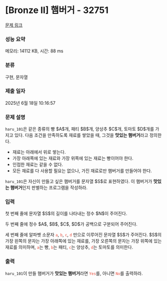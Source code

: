 # [Bronze II] 햄버거 - 32751 

[문제 링크](https://www.acmicpc.net/problem/32751) 

### 성능 요약

메모리: 14112 KB, 시간: 88 ms

### 분류

구현, 문자열

### 제출 일자

2025년 6월 18일 10:16:57

### 문제 설명

<p><code>haru_101</code>은 같은 종류의 빵 $A$개, 패티 $B$개, 양상추 $C$개, 토마토 $D$개를 가지고 있다. 다음 조건을 만족하도록 재료를 쌓았을 때, 그것을 <strong>맛있는 햄버거</strong>라고 정의한다.</p>

<ul>
	<li>재료는 아래에서 위로 쌓는다.</li>
	<li>가장 아래쪽에 있는 재료와 가장 위쪽에 있는 재료는 빵이어야 한다.</li>
	<li>인접한 재료는 같을 수 없다.</li>
	<li>모든 재료를 다 사용할 필요는 없으나, 가진 재료로만 햄버거를 만들어야 한다.</li>
</ul>

<p><code>haru_101</code>은 자신이 만들고 싶은 햄버거를 문자열 $S$로 표현하였다. 이 햄버거가 <strong>맛있는 햄버거</strong>인지 판별하는 프로그램을 작성하라.</p>

### 입력 

 <p>첫 번째 줄에 문자열 $S$의 길이를 나타내는 정수 $N$이 주어진다.</p>

<p>두 번째 줄에 정수 $A$, $B$, $C$, $D$가 공백으로 구분되어 주어진다.</p>

<p>세 번째 줄에 알파벳 소문자 <span style="color:#e74c3c;"><code>a</code></span>, <span style="color:#e74c3c;"><code>b</code></span>, <span style="color:#e74c3c;"><code>c</code></span>, <span style="color:#e74c3c;"><code>d</code></span> 만으로 이루어진 문자열 $S$가 주어진다. $S$의 가장 왼쪽의 문자는 가장 아래쪽에 있는 재료를, 가장 오른쪽의 문자는 가장 위쪽에 있는 재료를 의미하며, <span style="color:#e74c3c;"><code>a</code></span>는 빵, <span style="color:#e74c3c;"><code>b</code></span>는 패티, <code><font color="#e74c3c">c</font></code>는 양상추, <code><font color="#e74c3c">d</font></code>는 토마토를 의미한다.</p>

### 출력 

 <p><code>haru_101</code>이 만들 햄버거가 <strong>맛있는 햄버거</strong>라면 <span style="color:#e74c3c;"><code>Yes</code></span>를, 아니면 <span style="color:#e74c3c;"><code>No</code></span>를 출력하라.</p>


